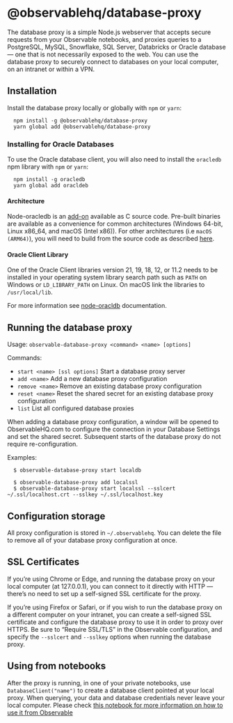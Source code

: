 # @observablehq/database-proxy

The database proxy is a simple Node.js webserver that accepts secure requests from your Observable notebooks, and proxies queries to a PostgreSQL, MySQL, Snowflake, SQL Server, Databricks or Oracle database — one that is not necessarily exposed to the web. You can use the database proxy to securely connect to databases on your local computer, on an intranet or within a VPN.

## Installation

Install the database proxy locally or globally with `npm` or `yarn`:

```
  npm install -g @observablehq/database-proxy
  yarn global add @observablehq/database-proxy
```

### Installing for Oracle Databases

To use the Oracle database client, you will also need to install the `oracledb` npm library with `npm` or `yarn`: 
```
  npm install -g oracledb
  yarn global add oracldeb
```
#### Architecture 
Node-oracledb is an [add-on](https://nodejs.org/api/addons.html) available as C source code. Pre-built binaries are available as a convenience for common architectures (Windows 64-bit, Linux x86_64, and macOS (Intel x86)). For other architectures (i.e `macOS (ARM64)`), you will need to build from the source code as described [here](https://node-oracledb.readthedocs.io/en/latest/user_guide/installation.html#quick-start-node-oracledb-installation). 

#### Oracle Client Library
One of the Oracle Client libraries version 21, 19, 18, 12, or 11.2 needs to be installed in your operating system library search path such as `PATH` on Windows or `LD_LIBRARY_PATH` on Linux. On macOS link the libraries to `/usr/local/lib`.

For more information see [node-oracldb](https://node-oracledb.readthedocs.io/en/latest/user_guide/installation.html) documentation.

## Running the database proxy

Usage: `observable-database-proxy <command> <name> [options]`

Commands:

- `start <name> [ssl options]` Start a database proxy server
- `add <name>` Add a new database proxy configuration
- `remove <name>` Remove an existing database proxy configuration
- `reset <name>` Reset the shared secret for an existing database proxy configuration
- `list` List all configured database proxies

When adding a database proxy configuration, a window will be opened to ObservableHQ.com to configure the connection in your Database Settings and set the shared secret. Subsequent starts of the database proxy do not require re-configuration.

Examples:

```
  $ observable-database-proxy start localdb

  $ observable-database-proxy add localssl
  $ observable-database-proxy start localssl --sslcert ~/.ssl/localhost.crt --sslkey ~/.ssl/localhost.key
```

## Configuration storage

All proxy configuration is stored in `~/.observablehq`. You can delete the file to remove all of your database proxy configuration at once.

## SSL Certificates

If you’re using Chrome or Edge, and running the database proxy on your local computer (at 127.0.0.1), you can connect to it directly with HTTP — there’s no need to set up a self-signed SSL certificate for the proxy.

If you’re using Firefox or Safari, or if you wish to run the database proxy on a different computer on your intranet, you can create a self-signed SSL certificate and configure the database proxy to use it in order to proxy over HTTPS. Be sure to “Require SSL/TLS” in the Observable configuration, and specify the `--sslcert` and `--sslkey` options when running the database proxy.

## Using from notebooks

After the proxy is running, in one of your private notebooks, use `DatabaseClient("name")` to create a database client pointed at your local proxy. When querying, your data and database credentials never leave your local computer. Please check [this notebook for more information on how to use it from Observable](https://observablehq.com/@observablehq/self-hosted-database-proxies)
